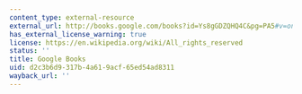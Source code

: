 ```yaml
---
content_type: external-resource
external_url: http://books.google.com/books?id=Ys8gGDZQHQ4C&pg=PA5#v=onepage
has_external_license_warning: true
license: https://en.wikipedia.org/wiki/All_rights_reserved
status: ''
title: Google Books
uid: d2c3b6d9-317b-4a61-9acf-65ed54ad8311
wayback_url: ''
---
```

